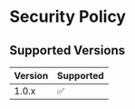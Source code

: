 # Security Policy

## Supported Versions

| Version | Supported          |
| ------- | ------------------ |
| 1.0.x   | :white_check_mark: |



